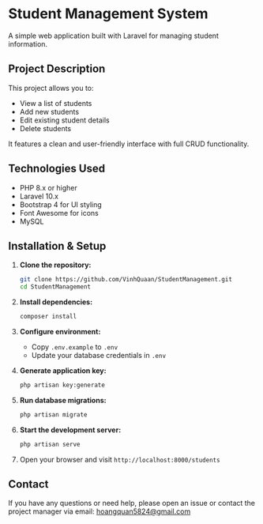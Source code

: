 # Student Management System

A simple web application built with Laravel for managing student information.

## Project Description

This project allows you to:

- View a list of students
- Add new students
- Edit existing student details
- Delete students

It features a clean and user-friendly interface with full CRUD functionality.

## Technologies Used

- PHP 8.x or higher
- Laravel 10.x
- Bootstrap 4 for UI styling
- Font Awesome for icons
- MySQL

## Installation & Setup

1. **Clone the repository:**

   ```bash
   git clone https://github.com/VinhQuaan/StudentManagement.git
   cd StudentManagement
    ````

2. **Install dependencies:**

   ```bash
   composer install
   ```

3. **Configure environment:**

   * Copy `.env.example` to `.env`
   * Update your database credentials in `.env`

4. **Generate application key:**

   ```bash
   php artisan key:generate
   ```

5. **Run database migrations:**

   ```bash
   php artisan migrate
   ```

6. **Start the development server:**

   ```bash
   php artisan serve
   ```

7. Open your browser and visit `http://localhost:8000/students`

## Contact

If you have any questions or need help, please open an issue or contact the project manager via email: hoangquan5824@gmail.com
